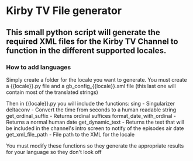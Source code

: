 # Kirby TV File generator

## This small python script will generate the required XML files for the Kirby TV Channel to function in the different supported locales.


### How to add languages
Simply create a folder for the locale you want to generate.
You must create a {{locale}}.py file and a gb_config_{{locale}}.xml file (this last one will contain most of the translated strings)

Then in {{locale}}.py you will include the functions:
sing - Singularizer
deltaconv - Convert the time from seconds to a human readable string
get_ordinal_suffix - Returns ordinal suffices
format_date_with_ordinal - Returns a normal human date
get_dynamic_text - Returns the text that will be included in the channel's intro screen to notify of the episodes air date
get_xml_file_path - File path to the XML for the locale

You must modify these functions so they generate the appropriate results for your language so they don't look off